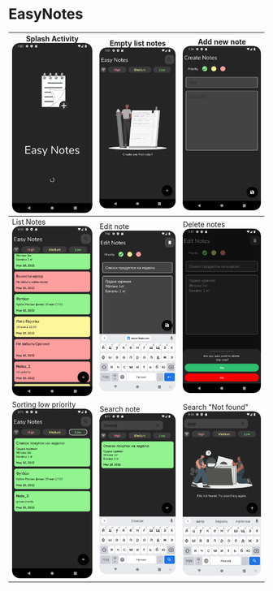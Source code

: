# EasyNotes
| Splash Activity <img src="app/src/main/java/screenshots/Screenshot_SplashActivity.png"> | Empty list notes <img src="app/src/main/java/screenshots/Screenshot_Empty_List_Notes.png"> | Add new note <img src="app/src/main/java/screenshots/Screenshot_create.png"> |
| ---------------------------------------------- | -------------------------------------------- | ------------------------------------------- |
| List Notes <img src="app/src/main/java/screenshots/Screenshot_list_notes.png"> | Edit note <img src="app/src/main/java/screenshots/Screenshot_Edit_Notes.png"> | Delete notes <img src="app/src/main/java/screenshots/Screenshot_Delete_Notes.png"> |
| Sorting low priority <img src="app/src/main/java/screenshots/Screenshot_sotring_low_priority.png"> | Search note <img src="app/src/main/java/screenshots/Screenshot_search_view.png"> | Search "Not found" <img src="app/src/main/java/screenshots/Screenshot_search_file_not_found.png"> |
